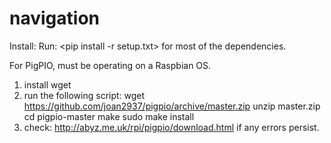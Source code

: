# navigation

Install: 
Run: <pip install -r setup.txt> for most of the dependencies. 

For PigPIO, must be operating on a Raspbian OS. 
  1. install wget 
  2. run the following script: 
      wget https://github.com/joan2937/pigpio/archive/master.zip
      unzip master.zip
      cd pigpio-master
      make
      sudo make install
  3. check: http://abyz.me.uk/rpi/pigpio/download.html if any errors persist. 

